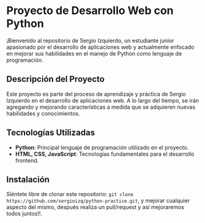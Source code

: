 # Proyecto de Desarrollo Web con Python

¡Bienvenido al repositorio de Sergio Izquierdo, un estudiante junior apasionado por el desarrollo de aplicaciones web y actualmente enfocado en mejorar sus habilidades en el manejo de Python como lenguaje de programación.

## Descripción del Proyecto

Este proyecto es parte del proceso de aprendizaje y práctica de Sergio Izquierdo en el desarrollo de aplicaciones web. A lo largo del tiempo, se irán agregando y mejorando características a medida que se adquieren nuevas habilidades y conocimientos.

## Tecnologías Utilizadas

- **Python**: Principal lenguaje de programación utilizado en el proyecto.
- **HTML, CSS, JavaScript**: Tecnologías fundamentales para el desarrollo frontend.
  
## Instalación

Siéntete libre de clonar este repositorio: `git clone https://github.com/sergioizq/python-practice.git`, y mejorar cualquier aspecto del mismo, después realiza un pull/request y así mejoraremos todos juntos!!.
